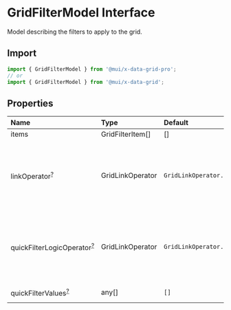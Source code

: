 # GridFilterModel Interface

<p class="description">Model describing the filters to apply to the grid.</p>

## Import

```js
import { GridFilterModel } from '@mui/x-data-grid-pro';
// or
import { GridFilterModel } from '@mui/x-data-grid';
```

## Properties

| Name                                                                                                       | Type                                            | Default                                                 | Description                                                                                                                                |
| :--------------------------------------------------------------------------------------------------------- | :---------------------------------------------- | :------------------------------------------------------ | :----------------------------------------------------------------------------------------------------------------------------------------- |
| <span class="prop-name">items</span>                                                                       | <span class="prop-type">GridFilterItem[]</span> | <span class="prop-default">[]</span>                    |                                                                                                                                            |
| <span class="prop-name optional">linkOperator<sup><abbr title="optional">?</abbr></sup></span>             | <span class="prop-type">GridLinkOperator</span> | <span class="prop-default">`GridLinkOperator.Or`</span> | - `GridLinkOperator.And`: the row must pass all the filter items.<br />- `GridLinkOperator.Or`: the row must pass at least on filter item. |
| <span class="prop-name optional">quickFilterLogicOperator<sup><abbr title="optional">?</abbr></sup></span> | <span class="prop-type">GridLinkOperator</span> | <span class="prop-default">`GridLinkOperator.Or`</span> | - `GridLinkOperator.And`: the row must pass all the values.<br />- `GridLinkOperator.Or`: the row must pass at least one value.            |
| <span class="prop-name optional">quickFilterValues<sup><abbr title="optional">?</abbr></sup></span>        | <span class="prop-type">any[]</span>            | <span class="prop-default">`[]`</span>                  | values used to quick filter rows                                                                                                           |
